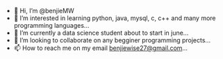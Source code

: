 - 👋 Hi, I’m @benjieMW
- 👀 I’m interested in learning python, java, mysql, c, c++ and many more programming languages...
- 🌱 I’m currently a data science student about to start in june...
- 💞️ I’m looking to collaborate on any begginer programming projects...
- 📫 How to reach me on my email benjiewise27@gmail.com...

<!---
benjieMW/benjieMW is a ✨ special ✨ repository because its `README.md` (this file) appears on your GitHub profile.
You can click the Preview link to take a look at your changes.
--->
